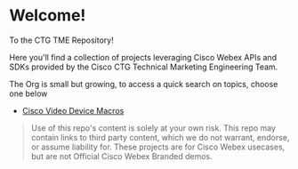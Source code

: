 # Welcome!

To the CTG TME Repository!

Here you'll find a collection of projects leveraging Cisco Webex APIs and SDKs provided by the Cisco CTG Technical Marketing Engineering Team.

The Org is small but growing, to access a quick search on topics, choose one below

* <a href="https://github.com/orgs/ctg-tme/repositories?q=topic%3Amacro" target="_blank">Cisco Video Device Macros</a>

> Use of this repo's content is solely at your own risk. This repo may contain links to third party content, which we do not warrant, endorse, or assume liability for. These projects are for Cisco Webex usecases, but are not Official Cisco Webex Branded demos.
